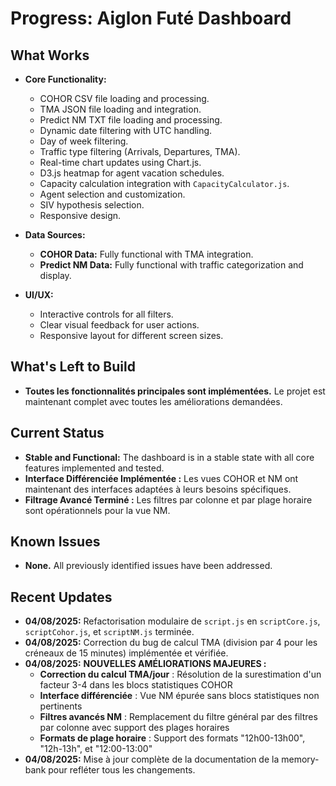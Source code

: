 # Progress: Aiglon Futé Dashboard

## What Works
- **Core Functionality:**
  - COHOR CSV file loading and processing.
  - TMA JSON file loading and integration.
  - Predict NM TXT file loading and processing.
  - Dynamic date filtering with UTC handling.
  - Day of week filtering.
  - Traffic type filtering (Arrivals, Departures, TMA).
  - Real-time chart updates using Chart.js.
  - D3.js heatmap for agent vacation schedules.
  - Capacity calculation integration with `CapacityCalculator.js`.
  - Agent selection and customization.
  - SIV hypothesis selection.
  - Responsive design.

- **Data Sources:**
  - **COHOR Data:** Fully functional with TMA integration.
  - **Predict NM Data:** Fully functional with traffic categorization and display.

- **UI/UX:**
  - Interactive controls for all filters.
  - Clear visual feedback for user actions.
  - Responsive layout for different screen sizes.

## What's Left to Build
- **Toutes les fonctionnalités principales sont implémentées.** Le projet est maintenant complet avec toutes les améliorations demandées.

## Current Status
- **Stable and Functional:** The dashboard is in a stable state with all core features implemented and tested.
- **Interface Différenciée Implémentée :** Les vues COHOR et NM ont maintenant des interfaces adaptées à leurs besoins spécifiques.
- **Filtrage Avancé Terminé :** Les filtres par colonne et par plage horaire sont opérationnels pour la vue NM.

## Known Issues
- **None.** All previously identified issues have been addressed.

## Recent Updates
- **04/08/2025:** Refactorisation modulaire de `script.js` en `scriptCore.js`, `scriptCohor.js`, et `scriptNM.js` terminée.
- **04/08/2025:** Correction du bug de calcul TMA (division par 4 pour les créneaux de 15 minutes) implémentée et vérifiée.
- **04/08/2025:** **NOUVELLES AMÉLIORATIONS MAJEURES :**
  - **Correction du calcul TMA/jour** : Résolution de la surestimation d'un facteur 3-4 dans les blocs statistiques COHOR
  - **Interface différenciée** : Vue NM épurée sans blocs statistiques non pertinents
  - **Filtres avancés NM** : Remplacement du filtre général par des filtres par colonne avec support des plages horaires
  - **Formats de plage horaire** : Support des formats "12h00-13h00", "12h-13h", et "12:00-13:00"
- **04/08/2025:** Mise à jour complète de la documentation de la memory-bank pour refléter tous les changements.
